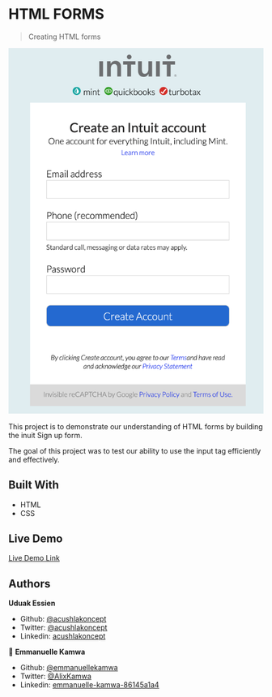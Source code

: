 # HTML FORMS

> Creating HTML forms

![screenshot](./images/inuit_img.png)

This project is to demonstrate our understanding of HTML forms by building the inuit Sign up form.

The goal of this project was to test our ability to use the input tag efficiently and effectively.

## Built With

-   HTML
-   CSS

## Live Demo

[Live Demo Link](https://emmanuellekamwa.github.io/html_forms/)

## Authors

**Uduak Essien**

-   Github: [@acushlakoncept](https://github.com/acushlakoncept/)
-   Twitter: [@acushlakoncept](https://twitter.com/acushlakoncept)
-   Linkedin: [acushlakoncept](https://www.linkedin.com/in/acushlakoncept/)

👤 **Emmanuelle Kamwa**

-   Github: [@emmanuellekamwa](https://github.com/emmanuellekamwa)
-   Twitter: [@AlixKamwa](https://twitter.com/AlixKamwa)
-   Linkedin: [emmanuelle-kamwa-86145a1a4](https://www.linkedin.com/in/emmanuelle-kamwa-86145a1a4/)
